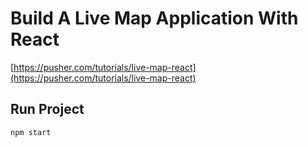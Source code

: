 # Build A Live Map Application With React

[https://pusher.com/tutorials/live-map-react](https://pusher.com/tutorials/live-map-react)

## Run Project
`npm start`